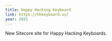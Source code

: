 ```yaml
---
title: Happy Hacking Keyboard
link: https://hhkeyboard.us/
year: 2021
---
```

New Sitecore site for Happy Hacking Keyboards.